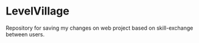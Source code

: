# LevelVillage
Repository for saving my changes on web project based on skill-exchange between users.
